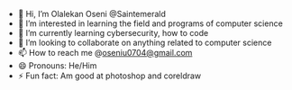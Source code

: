 - 👋 Hi, I’m Olalekan Oseni @Saintemerald
- 👀 I’m interested in learning the field and programs of computer science
- 🌱 I’m currently learning cybersecurity, how to code
- 💞️ I’m looking to collaborate on anything related to computer science
- 📫 How to reach me @oseniu0704@gmail.com
- 😄 Pronouns: He/Him
- ⚡ Fun fact: Am good at photoshop and coreldraw

<!---
Saintemerald/Saintemerald is a ✨ special ✨ repository because its `README.md` (this file) appears on your GitHub profile.
You can click the Preview link to take a look at your changes.
--->
